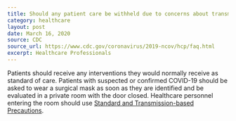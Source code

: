 ```yaml
---
title: Should any patient care be withheld due to concerns about transmission of COVID-19?
category: healthcare
layout: post
date: March 16, 2020
source: CDC
source_url: https://www.cdc.gov/coronavirus/2019-ncov/hcp/faq.html
excerpt: Healthcare Professionals
---
```


Patients should receive any interventions they would normally receive as standard of care. Patients with suspected or confirmed COVID-19 should be asked to wear a surgical mask as soon as they are identified and be evaluated in a private room with the door closed. Healthcare personnel entering the room should use <a href="https://www.cdc.gov/coronavirus/2019-ncov/infection-control/control-recommendations.html">Standard and Transmission-based Precautions</a>.
